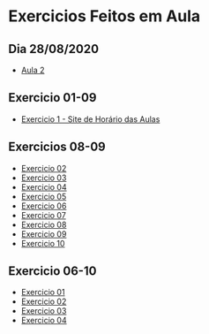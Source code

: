 <h1>Exercicios Feitos em Aula</h1>

<h2>Dia 28/08/2020</h2>
<ul>
 <a href="https://github.com/miguelhp373/ProgramacaoWeb/tree/master/Aula2"><li>Aula 2</li></a>
</ul>

<h2>Exercicio 01-09</h2>
<ul>
 <a href="https://github.com/miguelhp373/ProgramacaoWeb/tree/master/Exercicios-01-09/HorarioAulas"><li>Exercicio 1 - Site de Horário das Aulas</li></a>
 </ul>
<h2>Exercicios 08-09</h2>
<ul>
<a href="https://github.com/miguelhp373/ProgramacaoWeb/tree/master/Exercicios-08-09/html/ex-02"><li>Exercicio 02</li></a>
<a href="https://github.com/miguelhp373/ProgramacaoWeb/tree/master/Exercicios-08-09/html/ex-03/ola-mundo"><li>Exercicio 03</li></a>
<a href="https://github.com/miguelhp373/ProgramacaoWeb/tree/master/Exercicios-08-09/html/ex-04"><li>Exercicio 04</li></a>
<a href="https://github.com/miguelhp373/ProgramacaoWeb/tree/master/Exercicios-08-09/html/ex-05"><li>Exercicio 05</li></a>
<a href="https://github.com/miguelhp373/ProgramacaoWeb/tree/master/Exercicios-08-09/html/ex-06"><li>Exercicio 06</li></a>
<a href="https://github.com/miguelhp373/ProgramacaoWeb/tree/master/Exercicios-08-09/html/ex-07"><li>Exercicio 07</li></a>
<a href="https://github.com/miguelhp373/ProgramacaoWeb/tree/master/Exercicios-08-09/html/ex-08"><li>Exercicio 08</li></a>
<a href="https://github.com/miguelhp373/ProgramacaoWeb/tree/master/Exercicios-08-09/html/ex-09"><li>Exercicio 09</li></a>
<a href="https://github.com/miguelhp373/ProgramacaoWeb/tree/master/Exercicios-08-09/html/ex-10"><li>Exercicio 10</li></a>
</ul>

<h2>Exercicio 06-10</h2>
<ul>
<a href="https://github.com/miguelhp373/ProgramacaoWeb/blob/master/Exercicios-06-10/ex01.html"><li>Exercicio 01</li></a>
<a href="https://github.com/miguelhp373/ProgramacaoWeb/blob/master/Exercicios-06-10/ex02.html"><li>Exercicio 02</li></a>
<a href="https://github.com/miguelhp373/ProgramacaoWeb/blob/master/Exercicios-06-10/ex03.html"><li>Exercicio 03</li></a>
<a href="https://github.com/miguelhp373/ProgramacaoWeb/blob/master/Exercicios-06-10/ex04.html"><li>Exercicio 04</li></a>
</ul>